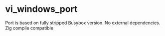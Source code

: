 # vi_windows_port
Port is based on fully stripped Busybox version. No external dependencies. Zig compile compatible
